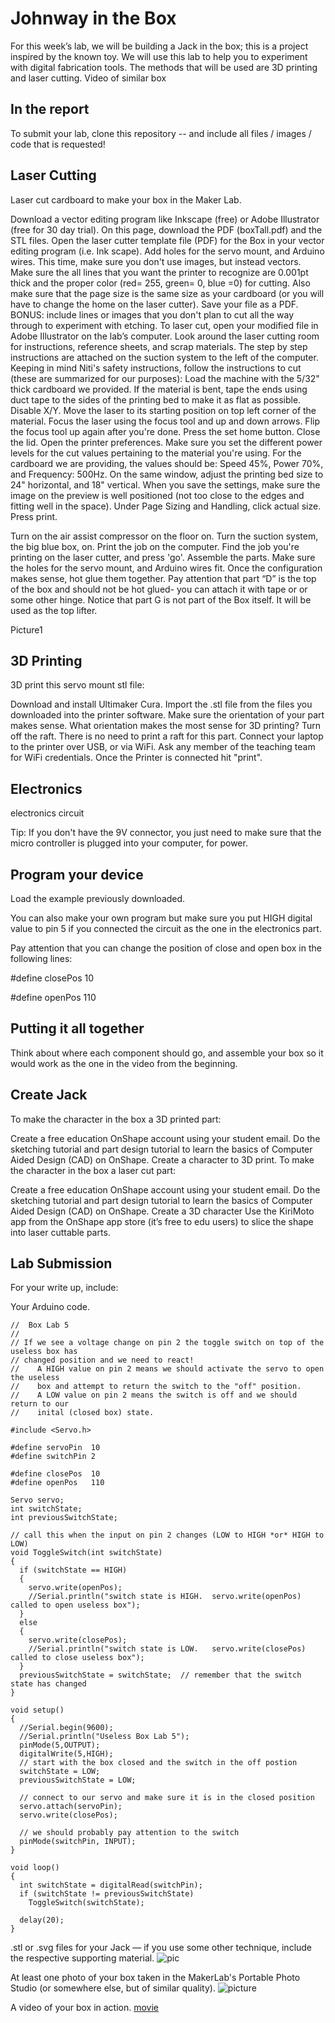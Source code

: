 # Johnway in the Box
For this week’s lab, we will be building a Jack in the box; this is a project inspired by the known toy. We will use this lab to help you to experiment with digital fabrication tools. The methods that will be used are 3D printing and laser cutting. Video of similar box

## In the report
To submit your lab, clone this repository -- and include all files / images / code that is requested!

## Laser Cutting
Laser cut cardboard to make your box in the Maker Lab.

Download a vector editing program like Inkscape (free) or Adobe Illustrator (free for 30 day trial).
On this page, download the PDF (boxTall.pdf) and the STL files.
Open the laser cutter template file (PDF) for the Box in your vector editing program (i.e. Ink scape).
Add holes for the servo mount, and Arduino wires. This time, make sure you don't use images, but instead vectors. Make sure the all lines that you want the printer to recognize are 0.001pt thick and the proper color (red= 255, green= 0, blue =0) for cutting. Also make sure that the page size is the same size as your cardboard (or you will have to change the home on the laser cutter). Save your file as a PDF. BONUS: include lines or images that you don't plan to cut all the way through to experiment with etching.
To laser cut, open your modified file in Adobe Illustrator on the lab’s computer. Look around the laser cutting room for instructions, reference sheets, and scrap materials. The step by step instructions are attached on the suction system to the left of the computer.
Keeping in mind Niti's safety instructions, follow the instructions to cut (these are summarized for our purposes):
Load the machine with the 5/32" thick cardboard we provided. If the material is bent, tape the ends using duct tape to the sides of the printing bed to make it as flat as possible.
Disable X/Y.
Move the laser to its starting position on top left corner of the material.
Focus the laser using the focus tool and up and down arrows. Flip the focus tool up again after you're done.
Press the set home button.
Close the lid.
Open the printer preferences.
Make sure you set the different power levels for the cut values pertaining to the material you're using.
For the cardboard we are providing, the values should be: Speed 45%, Power 70%, and Frequency: 500Hz. On the same window, adjust the printing bed size to 24" horizontal, and 18" vertical. When you save the settings, make sure the image on the preview is well positioned (not too close to the edges and fitting well in the space). Under Page Sizing and Handling, click actual size. Press print.

Turn on the air assist compressor on the floor on.
Turn the suction system, the big blue box, on.
Print the job on the computer.
Find the job you're printing on the laser cutter, and press 'go'.
Assemble the parts. Make sure the holes for the servo mount, and Arduino wires fit. Once the configuration makes sense, hot glue them together. Pay attention that part “D” is the top of the box and should not be hot glued- you can attach it with tape or or some other hinge.
Notice that part G is not part of the Box itself. It will be used as the top lifter.

Picture1

## 3D Printing
3D print this servo mount stl file:

Download and install Ultimaker Cura.
Import the .stl file from the files you downloaded into the printer software.
Make sure the orientation of your part makes sense. What orientation makes the most sense for 3D printing?
Turn off the raft. There is no need to print a raft for this part.
Connect your laptop to the printer over USB, or via WiFi. Ask any member of the teaching team for WiFi credentials.
Once the Printer is connected hit "print".

## Electronics
electronics circuit

Tip: If you don't have the 9V connector, you just need to make sure that the micro controller is plugged into your computer, for power.

## Program your device
Load the example previously downloaded.

You can also make your own program but make sure you put HIGH digital value to pin 5 if you connected the circuit as the one in the electronics part.

Pay attention that you can change the position of close and open box in the following lines:

#define closePos 10

#define openPos 110

## Putting it all together
Think about where each component should go, and assemble your box so it would work as the one in the video from the beginning.

## Create Jack
To make the character in the box a 3D printed part:

Create a free education OnShape account using your student email.
Do the sketching tutorial and part design tutorial to learn the basics of Computer Aided Design (CAD) on OnShape.
Create a character to 3D print.
To make the character in the box a laser cut part:

Create a free education OnShape account using your student email.
Do the sketching tutorial and part design tutorial to learn the basics of Computer Aided Design (CAD) on OnShape.
Create a 3D character
Use the KiriMoto app from the OnShape app store (it’s free to edu users) to slice the shape into laser cuttable parts.

## Lab Submission
For your write up, include:

Your Arduino code.
```
//  Box Lab 5
//
// If we see a voltage change on pin 2 the toggle switch on top of the useless box has 
// changed position and we need to react!
//    A HIGH value on pin 2 means we should activate the servo to open the useless 
//    box and attempt to return the switch to the "off" position.
//    A LOW value on pin 2 means the switch is off and we should return to our 
//    inital (closed box) state.

#include <Servo.h> 

#define servoPin  10
#define switchPin 2

#define closePos  10
#define openPos   110

Servo servo;
int switchState;
int previousSwitchState;

// call this when the input on pin 2 changes (LOW to HIGH *or* HIGH to LOW)
void ToggleSwitch(int switchState)
{    
  if (switchState == HIGH)
  {
    servo.write(openPos);
    //Serial.println("switch state is HIGH.  servo.write(openPos) called to open useless box");
  }
  else
  {
    servo.write(closePos);
    //Serial.println("switch state is LOW.   servo.write(closePos) called to close useless box");
  }
  previousSwitchState = switchState;  // remember that the switch state has changed 
}

void setup()
{
  //Serial.begin(9600);
  //Serial.println("Useless Box Lab 5");
  pinMode(5,OUTPUT);
  digitalWrite(5,HIGH);
  // start with the box closed and the switch in the off postion
  switchState = LOW;
  previousSwitchState = LOW;

  // connect to our servo and make sure it is in the closed position
  servo.attach(servoPin);
  servo.write(closePos);

  // we should probably pay attention to the switch
  pinMode(switchPin, INPUT); 
}

void loop()
{ 
  int switchState = digitalRead(switchPin);
  if (switchState != previousSwitchState)
    ToggleSwitch(switchState);

  delay(20);
}
```

.stl or .svg files for your Jack — if you use some other technique, include the respective supporting material.
![pic](https://github.com/ziggydale45/Lab-02/blob/master/johnway.png)

At least one photo of your box taken in the MakerLab's Portable Photo Studio (or somewhere else, but of similar quality).
![picture](https://github.com/ziggydale45/Lab-02/blob/master/IMG_0455.JPG)

A video of your box in action.
[movie](https://youtu.be/3nWsDvjpMv0)
